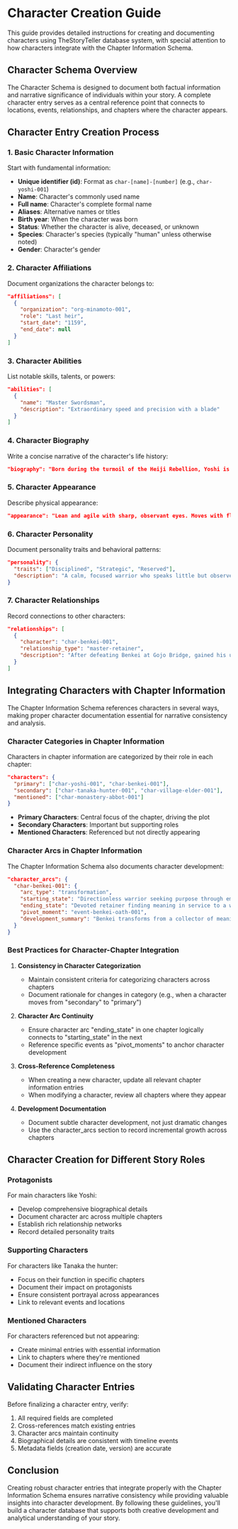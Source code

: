 # Character Creation Guide

This guide provides detailed instructions for creating and documenting characters using TheStoryTeller database system, with special attention to how characters integrate with the Chapter Information Schema.

## Character Schema Overview

The Character Schema is designed to document both factual information and narrative significance of individuals within your story. A complete character entry serves as a central reference point that connects to locations, events, relationships, and chapters where the character appears.

## Character Entry Creation Process

### 1. Basic Character Information

Start with fundamental information:

- **Unique identifier (id)**: Format as `char-[name]-[number]` (e.g., `char-yoshi-001`)
- **Name**: Character's commonly used name
- **Full name**: Character's complete formal name
- **Aliases**: Alternative names or titles
- **Birth year**: When the character was born
- **Status**: Whether the character is alive, deceased, or unknown
- **Species**: Character's species (typically "human" unless otherwise noted)
- **Gender**: Character's gender

### 2. Character Affiliations

Document organizations the character belongs to:

```json
"affiliations": [
  {
    "organization": "org-minamoto-001",
    "role": "Last heir",
    "start_date": "1159",
    "end_date": null
  }
]
```

### 3. Character Abilities

List notable skills, talents, or powers:

```json
"abilities": [
  {
    "name": "Master Swordsman",
    "description": "Extraordinary speed and precision with a blade"
  }
]
```

### 4. Character Biography

Write a concise narrative of the character's life history:

```json
"biography": "Born during the turmoil of the Heiji Rebellion, Yoshi is the son of the slain Minamoto clan leader. Hidden at Kurama Temple as a child, he grew up training secretly in martial arts..."
```

### 5. Character Appearance

Describe physical appearance:

```json
"appearance": "Lean and agile with sharp, observant eyes. Moves with fluid grace that belies his deadly skill."
```

### 6. Character Personality

Document personality traits and behavioral patterns:

```json
"personality": {
  "traits": ["Disciplined", "Strategic", "Reserved"],
  "description": "A calm, focused warrior who speaks little but observes everything."
}
```

### 7. Character Relationships

Record connections to other characters:

```json
"relationships": [
  {
    "character": "char-benkei-001",
    "relationship_type": "master-retainer",
    "description": "After defeating Benkei at Gojo Bridge, gained his unwavering loyalty."
  }
]
```

## Integrating Characters with Chapter Information

The Chapter Information Schema references characters in several ways, making proper character documentation essential for narrative consistency and analysis.

### Character Categories in Chapter Information

Characters in chapter information are categorized by their role in each chapter:

```json
"characters": {
  "primary": ["char-yoshi-001", "char-benkei-001"],
  "secondary": ["char-tanaka-hunter-001", "char-village-elder-001"],
  "mentioned": ["char-monastery-abbot-001"]
}
```

- **Primary Characters**: Central focus of the chapter, driving the plot
- **Secondary Characters**: Important but supporting roles
- **Mentioned Characters**: Referenced but not directly appearing

### Character Arcs in Chapter Information

The Chapter Information Schema also documents character development:

```json
"character_arcs": {
  "char-benkei-001": {
    "arc_type": "transformation",
    "starting_state": "Directionless warrior seeking purpose through empty victories",
    "ending_state": "Devoted retainer finding meaning in service to a worthy master",
    "pivot_moment": "event-benkei-oath-001",
    "development_summary": "Benkei transforms from a collector of meaningless trophies to a purposeful protector."
  }
}
```

### Best Practices for Character-Chapter Integration

1. **Consistency in Character Categorization**
   - Maintain consistent criteria for categorizing characters across chapters
   - Document rationale for changes in category (e.g., when a character moves from "secondary" to "primary")

2. **Character Arc Continuity**
   - Ensure character arc "ending_state" in one chapter logically connects to "starting_state" in the next
   - Reference specific events as "pivot_moments" to anchor character development

3. **Cross-Reference Completeness**
   - When creating a new character, update all relevant chapter information entries
   - When modifying a character, review all chapters where they appear

4. **Development Documentation**
   - Document subtle character development, not just dramatic changes
   - Use the character_arcs section to record incremental growth across chapters

## Character Creation for Different Story Roles

### Protagonists

For main characters like Yoshi:
- Develop comprehensive biographical details
- Document character arc across multiple chapters
- Establish rich relationship networks
- Record detailed personality traits

### Supporting Characters

For characters like Tanaka the hunter:
- Focus on their function in specific chapters
- Document their impact on protagonists
- Ensure consistent portrayal across appearances
- Link to relevant events and locations

### Mentioned Characters

For characters referenced but not appearing:
- Create minimal entries with essential information
- Link to chapters where they're mentioned
- Document their indirect influence on the story

## Validating Character Entries

Before finalizing a character entry, verify:

1. All required fields are completed
2. Cross-references match existing entries
3. Character arcs maintain continuity
4. Biographical details are consistent with timeline events
5. Metadata fields (creation date, version) are accurate

## Conclusion

Creating robust character entries that integrate properly with the Chapter Information Schema ensures narrative consistency while providing valuable insights into character development. By following these guidelines, you'll build a character database that supports both creative development and analytical understanding of your story.

